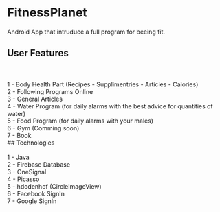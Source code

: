 # FitnessPlanet
Android App that intruduce a full program for beeing fit.
</br>
## User Features
</br>
</br>1 - Body Health Part (Recipes - Supplimentries - Articles - Calories)
</br>2 - Following Programs Online
</br>3 - General Articles
</br>4 - Water Program (for daily alarms with the best advice for quantities of water)
</br>5 - Food Program (for daily alarms with your males)
</br>6 - Gym (Comming soon)
</br>7 - Book
</br>
## Technologies
</br>
</br>1 - Java
</br>2 - Firebase Database
</br>3 - OneSignal
</br>4 - Picasso
</br>5 - hdodenhof (CircleImageView)
</br>6 - Facebook SignIn
</br>7 - Google SignIn

</br>
</br>

